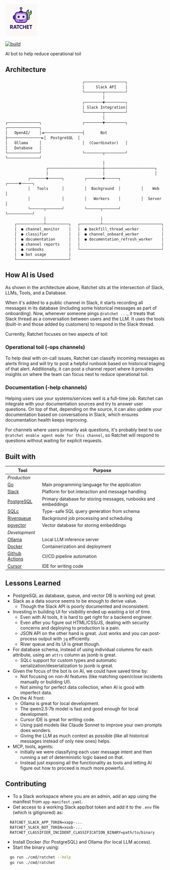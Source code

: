 ![Ratchet Logo](docs/logo.png)

[![build](https://github.com/dynoinc/ratchet/actions/workflows/build.yml/badge.svg?branch=main)](https://github.com/dynoinc/ratchet/actions/workflows/build.yml)

AI bot to help reduce operational toil

## Architecture

```
                                  ┌──────────────────┐
                                  │     Slack API    │
                                  └────────┬─────────┘
                                           │
                                  ┌────────▼─────────┐
                                  │ Slack Integration│
                                  └────────┬─────────┘
                                           │
┌──────────────┐                  ┌────────▼─────────┐                ┌──────────────┐
│   OpenAI/    │◄─────────────────┤       Bot        ├───────────────►│  PostgreSQL  │
│   Ollama     │                  │  (Coordinator)   │                │   Database   │
└──────────────┘                  └────────┬─────────┘                └──────────────┘
                                           │
                  ┌────────────────────────┼──────────────────────┐
                  │                        │                      │
          ┌───────▼──────┐         ┌───────▼──────┐         ┌─────▼─────┐
          │   Tools      │         │  Background  │         │    Web    │
          │              │         │   Workers    │         │  Server   │
          └──────┬───────┘         └──────┬───────┘         └───────────┘
                 │                        │
    ┌────────────┴──────────┐   ┌─────────┴──────────────────────────┐
    │  ● channel_monitor    │   │  ● backfill_thread_worker          │
    │  ● classifier         │   │  ● channel_onboard_worker          │
    │  ● documentation      │   │  ● documentation_refresh_worker    │
    │  ● channel reports    │   │                                    │
    │  ● runbooks           │   └────────────────────────────────────┘
    │  ● bot usage          │
    └───────────────────────┘
```

## How AI is Used

As shown in the architecture above, Ratchet sits at the intersection of Slack, LLMs, Tools, and a Database.

When it's added to a public channel in Slack, it starts recording all messages in its database (including some historical
messages as part of onboarding). Now, whenever someone pings `@ratchet ...`, it treats that Slack thread as
a conversation between users and the LLM. It uses the tools (built-in and those added by customers) to respond
in the Slack thread. 

Currently, Ratchet focuses on two aspects of toil:

### Operational toil (-ops channels)

To help deal with on-call issues, Ratchet can classify incoming messages as alerts firing and will try to post a helpful
runbook based on historical triaging of that alert. Additionally, it can post a channel report where it provides
insights on where the team can focus next to reduce operational toil.

### Documentation (-help channels)

Helping users use your systems/services well is a full-time job. Ratchet can integrate with your documentation sources and
try to answer user questions. On top of that, depending on the source, it can also update your documentation based on 
conversations in Slack, which ensures documentation health keeps improving.

For channels where users primarily ask questions, it's probably best to use `@ratchet enable agent mode for this channel`, so
Ratchet will respond to questions without waiting for explicit requests.

## Built with

| Tool                                                  | Purpose                                                        |
|-------------------------------------------------------|----------------------------------------------------------------|
| *Production*                                          |                                                                | 
| [Go](https://go.dev/)                                 | Main programming language for the application                  |
| [Slack](https://slack.com/)                           | Platform for bot interaction and message handling              |
| [PostgreSQL](https://www.postgresql.org/)             | Primary database for storing messages, runbooks and embeddings |
| [SQLc](https://sqlc.dev/)                             | Type-safe SQL query generation from schema                     |
| [Riverqueue](http://riverqueue.com/)                  | Background job processing and scheduling                       |
| [pgvector](https://github.com/pgvector/pgvector)      | Vector database for storing embeddings                         |
| *Development*                                         |                                                                |
| [Ollama](https://ollama.com/)                         | Local LLM inference server                                     |
| [Docker](https://www.docker.com/)                     | Containerization and deployment                                |
| [Github Actions](https://github.com/features/actions) | CI/CD pipeline automation                                      |
| [Cursor](https://www.cursor.com/)                     | IDE for writing code                                           |

## Lessons Learned

* PostgreSQL as database, queue, and vector DB is working out great.
* Slack as a data source seems to be enough to derive value.
    * Though the Slack API is poorly documented and inconsistent.
* Investing in building UI for visibility ended up wasting a lot of time.
    * Even with AI tools, it is hard to get right for a backend engineer.
    * Even after you figure out HTML/CSS/JS, dealing with security concerns and deploying to production is a pain.
    * JSON API on the other hand is great. Just works and you can post-process output with `jq` efficiently.
    * River queue and its UI is great though.
* For database schema, instead of using individual columns for each attribute, using an `attrs` column as jsonb is great.
    * SQLc support for custom types and automatic serialization/deserialization to jsonb is great.
* Given the focus of the bot is on AI, we could have saved time by:
    * Not focusing on non-AI features (like matching open/close incidents manually or building UI).
    * Not aiming for perfect data collection, when AI is good with imperfect data.
* On the AI front:
    * Ollama is great for local development.
    * The qwen2.5:7b model is fast and good enough for local development.
    * Cursor IDE is great for writing code.
    * Using paid models like Claude Sonnet to improve your own prompts does wonders.
    * Giving the LLM as much context as possible (like all historical messages instead of only new ones) helps.
* MCP, tools, agents:
    * Initially we were classifying each user message intent and then running a set of deterministic logic based on that.
    * Instead just exposing all the functionality as tools and letting AI figure out how to proceed is much more powerful.

## Contributing

* To a Slack workspace where you are an admin, add an app using the manifest from `app-manifest.yaml`.
* Get access to a working Slack app/bot token and add it to the `.env` file (which is gitignored) as:

```
  RATCHET_SLACK_APP_TOKEN=xapp-...
  RATCHET_SLACK_BOT_TOKEN=xoxb-...
  RATCHET_CLASSIFIER_INCIDENT_CLASSIFICATION_BINARY=path/to/binary
```

* Install Docker (for PostgreSQL) and Ollama (for local LLM access).
* Start the binary using:

```bash
  go run ./cmd/ratchet --help
  go run ./cmd/ratchet
```